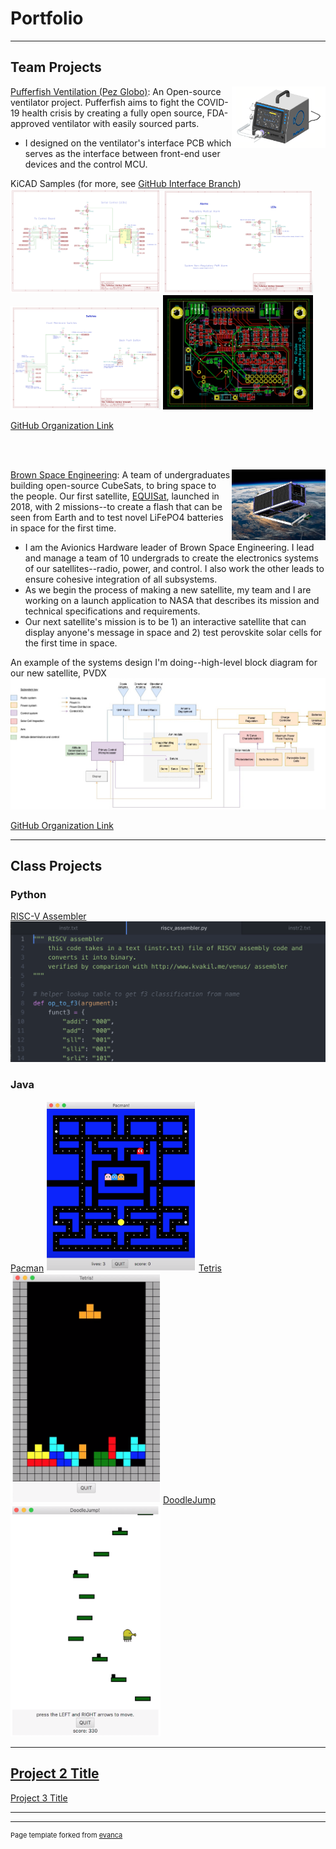 # Portfolio

---

## Team Projects
<p>
<img src="images/PezGlobo.png?raw=true" style="float:right;width:150px;">
<a href="https://pez-globo.org">Pufferfish Ventilation (Pez Globo)</a>: An Open-source ventilator project. Pufferfish aims to fight the COVID-19 health crisis by creating a fully open source, FDA-approved ventilator with easily sourced parts.
    <ul>
        <li>
            I designed on the ventilator's interface PCB which serves as the interface between front-end user devices and the control MCU.
        </li>
    </ul>
KiCAD Samples (for more, see <a href="https://github.com/pez-globo/pufferfish-electronics/tree/interface">GitHub Interface Branch</a>)
<img src="images/PezGloboConnections.png?raw=true" style="width:240px;">

<img src="images/PezGloboAlarmsLeds.png?raw=true" style="width:240px;">

<img src="images/PezGloboSwitches.png?raw=true" style="width:240px;">

<img src="images/PezGloboInterfacePCB.png?raw=true" style="width:240px;">

<a href="https://github.com/pez-globo/">GitHub Organization Link</a>
</p>

<br>
<br>

<p>
<img src="images/PVDX.png?raw=true" style="float:right;width:150px;">
<a href="https://brownspace.org">Brown Space Engineering</a>: A team of undergraduates building open-source CubeSats, to bring space to the people. Our first satellite, <a href="https://brownspace.org">EQUISat</a>, launched in 2018, with 2 missions--to create a flash that can be seen from Earth and to test novel LiFePO4 batteries in space for the first time.
    <ul>
        <li>
            I am the Avionics Hardware leader of Brown Space Engineering. I lead and manage a team of 10 undergrads to create the electronics systems of our satellites--radio, power, and control. I also work the other leads to ensure cohesive integration of all subsystems.
        </li>
        <li>
            As we begin the process of making a new satellite, my team and I are working on a launch application to NASA that describes its mission and technical specifications and requirements.
        </li>
        <li>
            Our next satellite's mission is to be 1) an interactive satellite that can display anyone's message in space and 2) test perovskite solar cells for the first time in space.
        </li>
  </ul>

An example of the systems design I'm doing--high-level block diagram for our new satellite, PVDX
<img src="images/BSEBlockDiagram.jpg?raw=true" style="width:480;">

<a href="https://github.com/BrownSpaceEngineering">GitHub Organization Link</a>

</p>

---

## Class Projects
### Python
[RISC-V Assembler](/mov/Assembler.mov)
<img src="images/Assembler.png?raw=true" style="width:240;">

### Java
[Pacman](/mov/Pacman.mov)
<img src="images/Pacman.png" style="width:240px;">
[Tetris](/mov/Tetris.mov)  
<img src="images/Tetris.png" style="width:240px;">
[DoodleJump](/mov/DoodleJump.mov)
<img src="images/DoodleJump.png" style="width:240px;">


---
[Project 2 Title](/pdf/sample_presentation.pdf)
---
[Project 3 Title](http://example.com/)

---




---
<p style="font-size:11px">Page template forked from <a href="https://github.com/evanca/quick-portfolio">evanca</a></p>
<!-- Remove above link if you don't want to attibute -->
